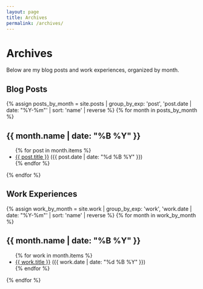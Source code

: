 ```yaml
---
layout: page
title: Archives
permalink: /archives/
---
```


# Archives

Below are my blog posts and work experiences, organized by month.

## Blog Posts

{% assign posts_by_month = site.posts | group_by_exp: 'post', 'post.date | date: "%Y-%m"' | sort: 'name' | reverse %}
{% for month in posts_by_month %}

  <h2>{{ month.name | date: "%B %Y" }}</h2>
  <ul>
    {% for post in month.items %}
      <li><a href="{{ site.baseurl }}{{ post.url }}">{{ post.title }}</a> ({{ post.date | date: "%d %B %Y" }})</li>
    {% endfor %}
  </ul>
{% endfor %}

## Work Experiences

{% assign work_by_month = site.work | group_by_exp: 'work', 'work.date | date: "%Y-%m"' | sort: 'name' | reverse %}
{% for month in work_by_month %}

  <h2>{{ month.name | date: "%B %Y" }}</h2>
  <ul>
    {% for work in month.items %}
      <li><a href="{{ site.baseurl }}{{ work.url }}">{{ work.title }}</a> ({{ work.date | date: "%d %B %Y" }})</li>
    {% endfor %}
  </ul>
{% endfor %}
